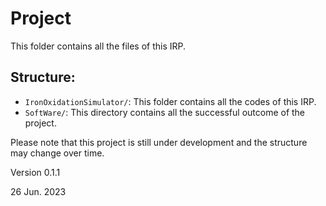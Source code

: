 # Project

This folder contains all the files of this IRP.

## Structure:

- `IronOxidationSimulator/`: This folder contains all the codes of this IRP.
- `SoftWare/`: This directory contains all the successful outcome of the project.


Please note that this project is still under development and the structure may change over time.

Version 0.1.1

26 Jun. 2023